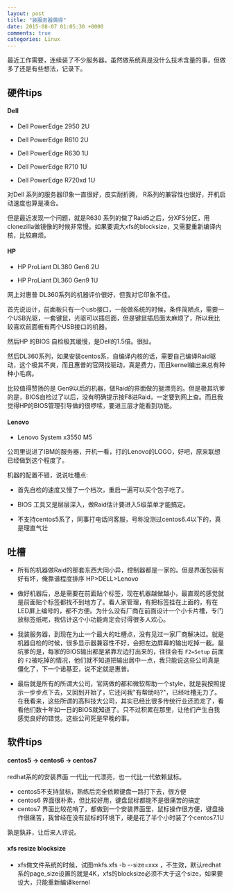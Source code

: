 ```yaml
---
layout: post
title: "装服务器偶得"
date: 2015-08-07 01:05:30 +0000
comments: true
categories: Linux
---
```


最近工作需要，连续装了不少服务器。虽然做系统真是没什么技术含量的事，但做多了还是有些想法，记录下。

## 硬件tips

#### Dell

* Dell PowerEdge 2950  2U

* Dell PowerEdge R610 2U

* Dell PowerEdge R630 1U

* Dell PowerEdge R710  1U

* Dell PowerEdge R720xd 1U

对Dell 系列的服务器印象一直很好，皮实耐折腾， R系列的兼容性也很好，开机启动速度也算是凑合。

但是最近发现一个问题，就是R630 系列的做了Raid5之后，分XFS分区，用clonezilla做镜像的时候非常慢。如果要调大xfs的blocksize，又需要重新编译内核，比较麻烦。

#### HP

* HP ProLiant DL380 Gen6  2U

* HP ProLiant DL360 Gen9  1U

网上对惠普 DL360系列的机器评价很好，但我对它印象不佳。

首先说设计，前面板只有一个usb接口，一般做系统的时候，条件简陋点，需要一个USB光驱，一套键鼠，光驱可以插后面，但是键鼠插后面太麻烦了，所以我比较喜欢前面板有两个USB接口的机器。

然后HP 的BIOS 自检极其缓慢，是Dell的1.5倍。很扯。

然后DL360系列，如果安装centos系，自编译内核的话，需要自己编译Raid驱动，这个极其不爽，而且惠普的官网找驱动，真是费力，而且kernel编出来总有种种小毛病。

比较值得赞扬的是 Gen9以后的机器，做Raid的界面做的挺漂亮的。但是极其坑爹的是，BIOS自检过了以后，没有明确提示按F8进Raid，一定要到网上查。而且我觉得HP的BIOS管理引导做的很啰嗦，要进三层才能看到功能。

#### Lenovo

* Lenovo System x3550 M5

公司里说进了IBM的服务器，开机一看，打的Lenovo的LOGO，好吧，原来联想已经做到这个程度了。

机器的配置不错，说说吐槽点:

- 首先自检的速度又慢了一个档次，重启一遍可以买个包子吃了。

- BIOS 工具又是层层深入，做Raid估计要进入5级菜单才能搞定。

- 不支持centos5系了，同事打电话问客服，号称没测过centos6.4以下的，真是理直气壮

## 吐槽

* 所有的机器做Raid的那套东西大同小异，控制器都是一家的。但是界面包装有好有坏，俺靠谱程度排序  HP>DELL>Lenovo

* 做好机器后，总是需要在前面贴个标签，现在机器越做越小，最直观的感觉就是前面贴个标签都找不到地方了。看人家管理，有把标签挂在上面的，有在LED屏上编号的，都不方便。为什么没有厂商在前面设计一个小卡片槽，专门放标签纸呢，我估计这个小功能肯定会讨得很多人欢心。

* 我装服务器，到现在为止一个最大的吐槽点，没有见过一家厂商解决过。就是机器自检的时候，很多显示器兼容性不好，会把左边屏幕的输出吃掉一截。最坑爹的是，每家的BIOS输出都是紧靠左边打出来的，往往会有  `F2=Setup` 前面的 `F2`被吃掉的情况，他们就不知道把输出居中一点，我只能说这些公司真是僵化了，下一个诺基亚，说不定就是惠普。

* 最后就是所有的所谓大公司，官网做的都和微软帮助一个style，就是我按照提示一步步点下去，又回到开始了，它还问我"有帮助吗?"，已经吐槽无力了。在我看来，这些所谓的高科技大公司，其实已经比很多传统行业还恐龙了，看看他们数十年如一日的BIOS就知道了。只不过积累在那里，让他们产生自我感觉良好的错觉。这些公司死是早晚的事。


## 软件tips

#### centos5 -> centos6 -> centos7

redhat系的的安装界面 一代比一代漂亮，也一代比一代依赖鼠标。

* centos5不支持鼠标，熟练后完全依赖键盘一路打下去，很方便
* centos6 界面很朴素，但比较好用，键盘鼠标都能不是很痛苦的搞定
* centos7 界面比较花哨了，都做到一个安装界面里，鼠标操作很方便，键盘操作很痛苦，我曾经在没有鼠标的环境下，硬是花了半个小时装了个centos7.1U

孰是孰非，让后来人评说。

#### xfs resize blocksize

* xfs做文件系统的时候，试图mkfs.xfs -b --size=xxx ，不生效，默认redhat系的page_size设置的就是4K，xfs的blocksize必须不大于这个size，如果要设大，只能重新编译kernel
